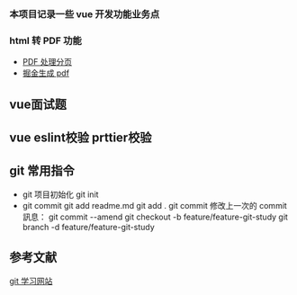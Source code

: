 ### 本项目记录一些 vue 开发功能业务点

### html 转 PDF 功能

- [PDF 处理分页](https://blog.csdn.net/qq_26754937/article/details/124729628)
- [掘金生成 pdf](https://juejin.cn/post/6844903886994538510)


## vue面试题

## vue eslint校验 prttier校验


## git 常用指令
- git 项目初始化 git init
- git commit 
git add readme.md
git add .
git commit 
修改上一次的 commit 訊息：
git commit --amend
git checkout -b feature/feature-git-study
git branch -d feature/feature-git-study

## 参考文献

[git 学习网站](https://juejin.cn/post/6869519303864123399?searchId=20240829104940D19D0193F1ED08A4F5DC)

